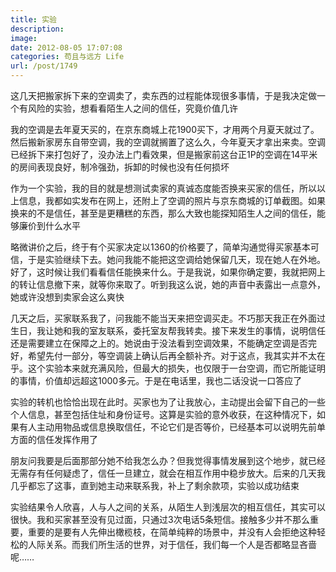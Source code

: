 ```yaml
---
title: 实验
description: 
image: 
date: 2012-08-05 17:07:08
categories: 苟且与远方 Life
url: /post/1749
---
```


这几天把搬家拆下来的空调卖了，卖东西的过程能体现很多事情，于是我决定做一个有风险的实验，想看看陌生人之间的信任，究竟价值几许

我的空调是去年夏天买的，在京东商城上花1900买下，才用两个月夏天就过了。然后搬新家房东自带空调，我的空调就搁置了这么久，今年夏天才拿出来卖。空调已经拆下来打包好了，没办法上门看效果，但是搬家前这台正1P的空调在14平米的房间表现良好，制冷强劲，拆卸的时候也没有任何损坏

作为一个实验，我的目的就是想测试卖家的真诚态度能否换来买家的信任，所以以上信息，我都如实发布在网上，还附上了空调的照片与京东商城的订单截图。如果换来的不是信任，甚至是更糟糕的东西，那么大致也能探知陌生人之间的信任，能够廉价到什么水平

略微讲价之后，终于有个买家决定以1360的价格要了，简单沟通觉得买家基本可信，于是实验继续下去。她问我能不能把这空调给她保留几天，现在她人在外地。好了，这时候让我们看看信任能换来什么。于是我说，如果你确定要，我就把网上的转让信息撤下来，就等你来取了。听到我这么说，她的声音中表露出一点意外，她或许没想到卖家会这么爽快

几天之后，买家联系我了，问我能不能当天来把空调买走。不巧那天我正在外面过生日，我让她和我的室友联系，委托室友帮我转卖。接下来发生的事情，说明信任还是需要建立在保障之上的。她说由于没法看到空调效果，不能确定空调是否完好，希望先付一部分，等空调装上确认后再全额补齐。对于这点，我其实并不太在乎。这个实验本来就充满风险，但最大的损失，也仅限于一台空调，而它所能证明的事情，价值却远超这1000多元。于是在电话里，我也二话没说一口答应了

实验的转机也恰恰出现在此时。买家也为了让我放心，主动提出会留下自己的一些个人信息，甚至包括住址和身份证号。这算是实验的意外收获，在这种情况下，如果有人主动用物品或信息换取信任，不论它们是否等价，已经基本可以说明先前单方面的信任发挥作用了

朋友问我要是后面那部分她不给我怎么办？但我觉得事情发展到这个地步，就已经无需存有任何疑虑了，信任一旦建立，就会在相互作用中稳步放大。后来的几天我几乎都忘了这事，直到她主动来联系我，补上了剩余款项，实验以成功结束

实验结果令人欣喜，人与人之间的关系，从陌生人到浅层次的相互信任，其实可以很快。我和买家甚至没有见过面，只通过3次电话5条短信。接触多少并不那么重要，重要的是要有人先伸出橄榄枝，在简单纯粹的场景中，并没有人会拒绝这种轻松的人际关系。而我们所生活的世界，对于信任，我们每一个人是否都略显吝啬呢……
